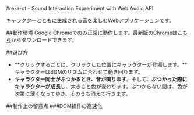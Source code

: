 #re-a-ct - Sound Interaction Expreriment with Web Audio API

キャラクターとともに生成される音を楽しむWebアプリケーションです。

##動作環境
Google Chromeでのみ正常に動作します。最新版のChromeは[こちら](https://www.google.com/intl/ja/chrome/)からダウンロードできます。

##遊び方
* **クリックするごとに、クリックした位置にキャラクターが登場します。**キャラクターはBGMのリズムに合わせて動き回ります。
* **キャラクター同士がぶつかるとき、音が鳴ります**。そして、**ぶつかった際にキャラクターが成長**し、大きさと色が変わります。ぶつからない間は、色が次第に薄くなってゆき、そのうち消えて行きます。

##制作上の留意点
###DOM操作の高速化